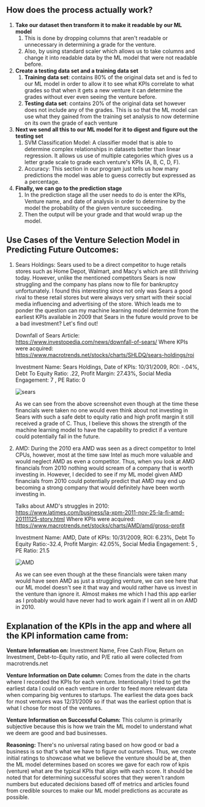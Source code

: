 ## **How does the process actually work?**

1.  **Take our dataset then transform it to make it readable by our ML model**
    1.  This is done by dropping columns that aren't readable or unnecessary in determining a grade for the venture.
    2.  Also, by using standard scaler which allows us to take columns and change it into readable data by the ML model that were not readable before.
2.  **Create a testing data set and a training data set**
    1.  **Training data set**: contains 80% of the original data set and is fed to our ML model in order to allow it to see what KPIs correlate to what grades so that when it gets a new venture it can determine the grades without ever even seeing the venture before.
    2.  **Testing data set**: contains 20% of the original data set however does not include any of the grades. This is so that the ML model can use what they gained from the training set analysis to now determine on its own the grade of each venture
3.  **Next we send all this to our ML model for it to digest and figure out the testing set**
    1.  SVM Classification Model: A classifier model that is able to determine complex relationships in datasets better than linear regression. It allows us use of multiple categories which gives us a letter grade scale to grade each venture's KPIs (A, B, C, D, F).
    2.  Accuracy: This section in our program just tells us how many predictions the model was able to guess correctly but expressed as a percentage.
4.  **Finally, we can go to the prediction stage**
    1.  In the prediction stage all the user needs to do is enter the KPIs, Venture name, and date of analysis in order to determine by the model the probability of the given venture succeeding.
    2.  Then the output will be your grade and that would wrap up the model.

## **Use Cases of the Venture Selection Model in Predicting Future Outcomes:**

1. Sears Holdings: Sears used to be a direct competitor to huge retails stores such as Home Depot, Walmart, and Macy's which are still thriving today. However, unlike the mentioned competitors Sears is now      struggling and the company has plans now to file for bankruptcy unfortunately. I found this interesting since not only was Sears a good rival to these retail stores but were always very smart with their      social media influencing and advertising of the store. Which leads me to ponder the question can my machine learning model determine from the earliest KPIs available in 2009 that Sears in the future would    prove to be a bad investment? Let's find out!

	Downfall of Sears Article: <https://www.investopedia.com/news/downfall-of-sears/>
	Where KPIs were acquired: <https://www.macrotrends.net/stocks/charts/SHLDQ/sears-holdings/roi>
	
	Investment Name: Sears Holdings, Date of KPIs: 10/31/2009, ROI: -.04%, Debt To Equity Ratio: .22, Profit Margin: 27.43%, Social Media Engagement: 7 , PE Ratio: 0

    ![sears](https://github.com/AryaJ3365/Investment-Prediction-Application/assets/91634509/8ae87f7f-c3f2-4c69-9ebe-dbbfc5c67164)

    As we can see from the above screenshot even though at the time these financials were taken no one would even think about not investing in Sears with such a safe debt to equity ratio and high profit          margin it still received a grade of C. Thus, I believe this shows the strength of the machine learning model to have the capability to predict if a venture could potentially fail in the future.

3. AMD: During the 2010 era AMD was seen as a direct competitor to Intel CPUs, however, most at the time saw Intel as much more valuable and would neglect AMD as even a competitor. Thus, when you look at AMD    financials from 2010 nothing would scream of a company that is worth investing in. However, I decided to see if my ML model given AMD financials from 2010 could potentially predict that AMD may end up        becoming a strong company that would definitely have been worth investing in.
	
   Talks about AMD's struggles in 2010: <https://www.latimes.com/business/la-xpm-2011-nov-25-la-fi-amd-20111125-story.html>
   Where KPIs were acquired: <https://www.macrotrends.net/stocks/charts/AMD/amd/gross-profit>
	
   Investment Name: AMD, Date of KPIs: 10/31/2009, ROI: 6.23%, Debt To Equity Ratio:-32.4, Profit Margin: 42.05%, Social Media Engagement: 5 , PE Ratio: 21.5

   ![AMD](https://github.com/AryaJ3365/Investment-Prediction-Application/assets/91634509/05d3d0e9-5b9f-477c-ace5-6bf74422fcb7)
   
   As we can see even though at the these financials were taken many would have seen AMD as just a struggling venture, we can see here that our ML model doesn't see it that way and would rather have us          invest in the venture than ignore it. Almost makes me which I had this app earlier as I probably would have never had to work again if I went all in on AMD in 2010.

## **Explanation of the KPIs in the app and where all the KPI information came from:**

**Venture Information on:** Investment Name, Free Cash Flow, Return on Investment, Debt-to-Equity ratio, and P/E ratio all were collected from macrotrends.net

**Venture Information on Date column:** Comes from the date in the charts where I recorded the KPIs for each venture. Intentionally I tried to get the earliest data I could on each venture in order to feed more relevant data when comparing big ventures to startups. The earliest the data goes back for most ventures was 12/31/2009 so if that was the earliest option that is what I chose for most of the ventures.

**Venture Information on Successful Column:** This column is primarily subjective because this is how we train the ML model to understand what we deem are good and bad businesses.

**Reasoning:** There's no universal rating based on how good or bad a business is so that's what we have to figure out ourselves. Thus, we create initial ratings to showcase what we believe the venture should be at, then the ML model determines based on scores we gave for each row of kpis (venture) what are the typical KPIs that align with each score. It should be noted that for determining successful scores that they weren't random numbers but educated decisions based off of metrics and articles found from credible sources to make our ML model predictions as accurate as possible.
